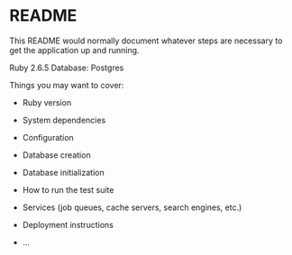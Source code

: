# README

This README would normally document whatever steps are necessary to get the
application up and running.

Ruby 2.6.5
Database: Postgres



Things you may want to cover:

* Ruby version

* System dependencies

* Configuration

* Database creation

* Database initialization

* How to run the test suite

* Services (job queues, cache servers, search engines, etc.)

* Deployment instructions

* ...
